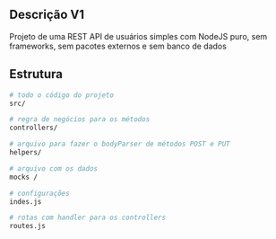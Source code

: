 ## Descrição V1

Projeto de uma REST API de usuários simples com NodeJS puro, sem frameworks, sem pacotes externos e sem banco de dados

## Estrutura

```bash
# todo o código do projeto
src/

# regra de negócios para os métodos
controllers/

# arquivo para fazer o bodyParser de métodos POST e PUT
helpers/

# arquivo com os dados
mocks /

# configurações
indes.js

# rotas com handler para os controllers
routes.js
```